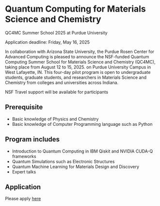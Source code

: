# Quantum Computing for Materials Science and Chemistry
QC4MC Summer School 2025 at Purdue University

Application deadline: Friday, May 16, 2025

In collaboration with Arizona State University, the Purdue Rosen Center for Advanced Computing is pleased to announce the NSF-funded Quantum Computing Summer School for Materials Science and Chemistry (QC4MC), taking place from August 12 to 15, 2025. on Purdue University Campus in West Lafayette, IN. This four-day pilot program is open to undergraduate students, graduate students, and researchers in Materials Science and Chemistry from colleges and universities across Indiana.
 
NSF Travel support will be available for participants

## Prerequisite
* Basic knowledge of Physics and Chemistry
* Basic knowledge of Computer Programming language such as Python
  
## Program includes
* Introduction to Quantum Computing in IBM Qiskit and NVIDIA CUDA-Q frameworks
* Quantum Simulations such as Electronic Structures
* Quantum Machine Learning for Materials Design and Discovery
* Expert talks

## Application
Please apply [here](https://urldefense.com/v3/__https:/docs.google.com/forms/d/e/1FAIpQLSeakUNwedd4x-bRBiS2OB_fXvUFRsGZfRmvePPbKykmMTCSOg/viewform?usp=sharing__;!!IKRxdwAv5BmarQ!YUe2VgwJe1T_RqtR8lDOA8ayTfPB2kKUlm9mNEZL-uabz59a0szwm6It9uY88eEJ-Vm_Z8ulyDv53XEGxQKh4gNM$)
